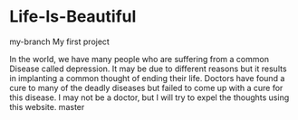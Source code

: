 # Life-Is-Beautiful
 my-branch
My first project



In the world, we have many people who are suffering from a common Disease called depression. It may be due to different reasons but it 
results in implanting a common thought of ending their life. Doctors have found a cure to many of the deadly diseases but failed to come 
up with a cure for this disease. I may not be a doctor, but I will try to expel the thoughts using this website. 
master
